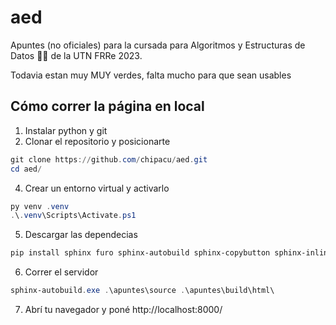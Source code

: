 # aed
Apuntes (no oficiales) para la cursada para Algoritmos y Estructuras de Datos 👨‍💻 de la UTN FRRe 2023. 

Todavia estan muy MUY verdes, falta mucho para que sean usables

## Cómo correr la página en local

1. Instalar python y git
2. Clonar el repositorio y posicionarte

``` powershell
git clone https://github.com/chipacu/aed.git
cd aed/
```

4. Crear un entorno virtual y activarlo

``` powershell
py venv .venv
.\.venv\Scripts\Activate.ps1
```

5. Descargar las dependecias

``` powershell
pip install sphinx furo sphinx-autobuild sphinx-copybutton sphinx-inline-tabs
```

6. Correr el servidor

``` powershell
sphinx-autobuild.exe .\apuntes\source .\apuntes\build\html\
```

7. Abrí tu navegador y poné http://localhost:8000/
